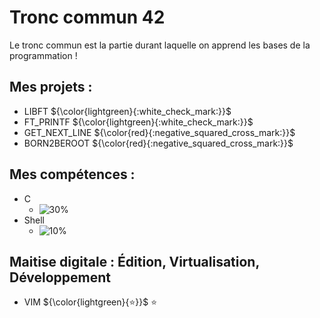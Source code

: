 # Tronc commun 42
Le tronc commun est la partie durant laquelle on apprend les bases de la programmation !
## Mes projets :
- LIBFT ${\color{lightgreen}{:white_check_mark:}}$
- FT_PRINTF ${\color{lightgreen}{:white_check_mark:}}$
- GET_NEXT_LINE ${\color{red}{:negative_squared_cross_mark:}}$
- BORN2BEROOT ${\color{red}{:negative_squared_cross_mark:}}$
## Mes compétences :
- C
  - ![30%](https://progress-bar.dev/30)
- Shell
  - ![10%](https://progress-bar.dev/10)
## Maitise digitale : Édition, Virtualisation, Développement
- VIM ${\color{lightgreen}{⭐}}$
⭐
